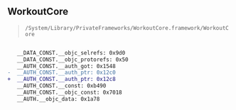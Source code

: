 ## WorkoutCore

> `/System/Library/PrivateFrameworks/WorkoutCore.framework/WorkoutCore`

```diff

   __DATA_CONST.__objc_selrefs: 0x9d0
   __DATA_CONST.__objc_protorefs: 0x50
   __AUTH_CONST.__auth_got: 0x1548
-  __AUTH_CONST.__auth_ptr: 0x12c0
+  __AUTH_CONST.__auth_ptr: 0x12c8
   __AUTH_CONST.__const: 0xb490
   __AUTH_CONST.__objc_const: 0x7018
   __AUTH.__objc_data: 0x1a78

```
